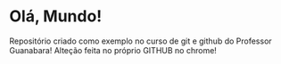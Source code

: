# Olá, Mundo!
 Repositório criado como exemplo no curso de git e github do Professor Guanabara!
 Alteção feita no próprio GITHUB no chrome!
